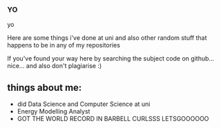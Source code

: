 ### YO

yo

Here are some things i've done at uni and also other random stuff that happens to be in any of my repositories

If you've found your way here by searching the subject code on github... nice... and also don't plagiarise :) 

## things about me:
- did Data Science and Computer Science at uni
- Energy Modelling Analyst
- GOT THE WORLD RECORD IN BARBELL CURLSSS LETSGOOOOOO 

